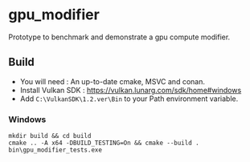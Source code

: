# gpu_modifier

Prototype to benchmark and demonstrate a gpu compute modifier.

## Build
- You will need : An up-to-date cmake, MSVC and conan.
- Install Vulkan SDK : https://vulkan.lunarg.com/sdk/home#windows
- Add `C:\VulkanSDK\1.2.ver\Bin` to your Path environment variable.

### Windows
```
mkdir build && cd build
cmake .. -A x64 -DBUILD_TESTING=On && cmake --build .
bin\gpu_modifier_tests.exe
```
